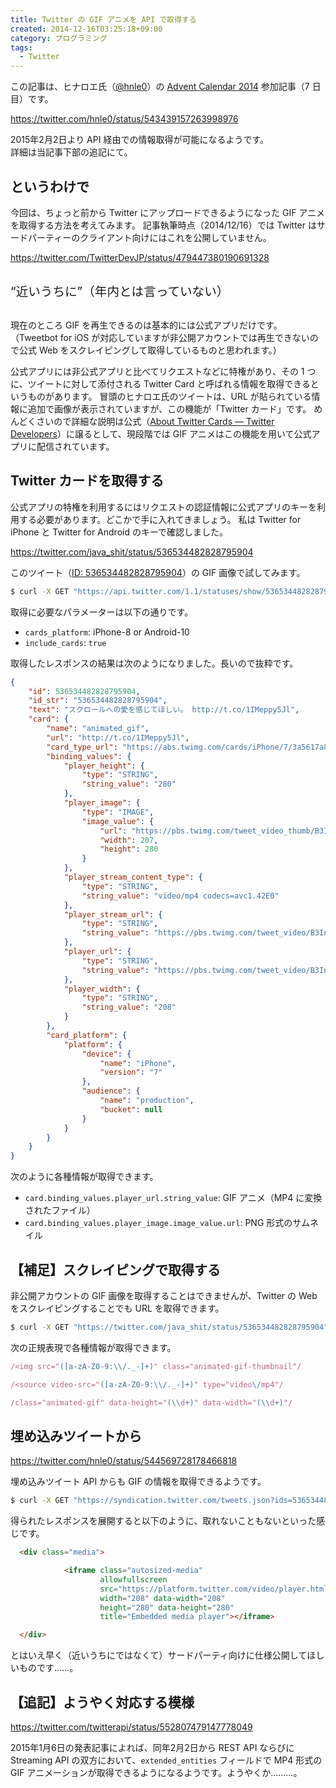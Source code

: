 ```yaml
---
title: Twitter の GIF アニメを API で取得する
created: 2014-12-16T03:25:18+09:00
category: プログラミング
tags:
  - Twitter
---
```

この記事は、ヒナロエ氏（[@hnle0](https://twitter.com/hnle0)）の [Advent Calendar 2014](https://blog.hinaloe.net/events/advent-calendar2014/) 参加記事（7 日目）です。

https://twitter.com/hnle0/status/543439157263998976

<div class="alert alert-info text-center">

2015年2月2日より API 経由での情報取得が可能になるようです。  
詳細は当記事下部の追記にて。
</div>

## というわけで

今回は、ちょっと前から Twitter にアップロードできるようになった GIF アニメを取得する方法を考えてみます。
記事執筆時点（2014/12/16）では Twitter はサードパーティーのクライアント向けにはこれを公開していません。

<!-- more -->

https://twitter.com/TwitterDevJP/status/479447380190691328

<div class="text-center" style="margin: 30px 0; font-size: 140%;">
“近いうちに”（年内とは言っていない）
</div>

現在のところ GIF を再生できるのは基本的には公式アプリだけです。
（Tweetbot for iOS が対応していますが非公開アカウントでは再生できないので公式 Web をスクレイピングして取得しているものと思われます。）

公式アプリには非公式アプリと比べてリクエストなどに特権があり、その 1 つに、ツイートに対して添付される Twitter Card と呼ばれる情報を取得できるというものがあります。
冒頭のヒナロエ氏のツイートは、URL が貼られている情報に追加で画像が表示されていますが、この機能が「Twitter カード」です。
めんどくさいので詳細な説明は公式（[About Twitter Cards — Twitter Developers](https://developer.twitter.com/en/docs/tweets/optimize-with-cards/overview/abouts-cards)）に譲るとして、現段階では GIF アニメはこの機能を用いて公式アプリに配信されています。

## Twitter カードを取得する

公式アプリの特権を利用するにはリクエストの認証情報に公式アプリのキーを利用する必要があります。どこかで手に入れてきましょう。
私は Twitter for iPhone と Twitter for Android のキーで確認しました。

https://twitter.com/java_shit/status/536534482828795904

このツイート（[ID: 536534482828795904](https://twitter.com/java_shit/status/536534482828795904)）の GIF 画像で試してみます。

```bash
$ curl -X GET "https://api.twitter.com/1.1/statuses/show/536534482828795904.json?cards_platform=iPhone-8&include_cards=true"
```

取得に必要なパラメーターは以下の通りです。

- `cards_platform`: iPhone-8 or Android-10
- `include_cards`: `true`

取得したレスポンスの結果は次のようになりました。長いので抜粋です。

```json
{
    "id": 536534482828795904,
    "id_str": "536534482828795904",
    "text": "スクロールへの愛を感じてほしい。 http://t.co/1IMeppy5Jl",
    "card": {
        "name": "animated_gif",
        "url": "http://t.co/1IMeppy5Jl",
        "card_type_url": "https://abs.twimg.com/cards/iPhone/7/3a5617a8-3a77-35b2-840f-9bd48b81f0d3/47A315D68A13007563C81A8637B15DBB.json",
        "binding_values": {
            "player_height": {
                "type": "STRING",
                "string_value": "280"
            },
            "player_image": {
                "type": "IMAGE",
                "image_value": {
                    "url": "https://pbs.twimg.com/tweet_video_thumb/B3InRPeCAAAvmQ9.png",
                    "width": 207,
                    "height": 280
                }
            },
            "player_stream_content_type": {
                "type": "STRING",
                "string_value": "video/mp4 codecs=avc1.42E0"
            },
            "player_stream_url": {
                "type": "STRING",
                "string_value": "https://pbs.twimg.com/tweet_video/B3InRPeCAAAvmQ9.mp4"
            },
            "player_url": {
                "type": "STRING",
                "string_value": "https://pbs.twimg.com/tweet_video/B3InRPeCAAAvmQ9.mp4"
            },
            "player_width": {
                "type": "STRING",
                "string_value": "208"
            }
        },
        "card_platform": {
            "platform": {
                "device": {
                    "name": "iPhone",
                    "version": "7"
                },
                "audience": {
                    "name": "production",
                    "bucket": null
                }
            }
        }
    }
}
```

次のように各種情報が取得できます。

- `card.binding_values.player_url.string_value`: GIF アニメ（MP4 に変換されたファイル）
- `card.binding_values.player_image.image_value.url`: PNG 形式のサムネイル

## 【補足】スクレイピングで取得する

非公開アカウントの GIF 画像を取得することはできませんが、Twitter の Web をスクレイピングすることでも URL を取得できます。

```bash
$ curl -X GET "https://twitter.com/java_shit/status/536534482828795904"
```

次の正規表現で各種情報が取得できます。

```javascript
/<img src="([a-zA-Z0-9:\\/._-]+)" class="animated-gif-thumbnail"/
```

```javascript
/<source video-src="([a-zA-Z0-9:\\/._-]+)" type="video\/mp4"/
```

```javascript
/class="animated-gif" data-height="(\\d+)" data-width="(\\d+)"/
```

## 埋め込みツイートから

https://twitter.com/hnle0/status/544569728178466818

埋め込みツイート API からも GIF の情報を取得できるようです。

```bash
$ curl -X GET "https://syndication.twitter.com/tweets.json?ids=536534482828795904"
```

得られたレスポンスを展開すると以下のように、取れないこともないといった感じです。

```html
  <div class="media">

            <iframe class="autosized-media"
                    allowfullscreen
                    src="https://platform.twitter.com/video/player.html#screen_name=java_shit&amp;status_id=536534482828795904&amp;height=280&amp;placeholder=https%3A%2F%2Fpbs.twimg.com%2Ftweet_video_thumb%2FB3InRPeCAAAvmQ9.png&amp;src=https%3A%2F%2Fpbs.twimg.com%2Ftweet_video%2FB3InRPeCAAAvmQ9.mp4&amp;width=208"
                    width="208" data-width="208"
                    height="280" data-height="280"
                    title="Embedded media player"></iframe>

  </div>
```

とはいえ早く（近いうちにではなくて）サードパーティ向けに仕様公開してほしいものです……。

## 【追記】ようやく対応する模様

https://twitter.com/twitterapi/status/552807479147778049

2015年1月6日の発表記事によれば、同年2月2日から REST API ならびに Streaming API の双方において、`extended_entities` フィールドで MP4 形式の GIF アニメーションが取得できるようになるようです。ようやくか………。
